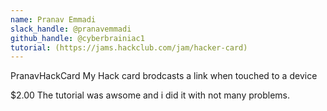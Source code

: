 ```yaml
---
name: Pranav Emmadi
slack_handle: @pranavemmadi
github_handle: @cyberbrainiac1
tutorial: (https://jams.hackclub.com/jam/hacker-card)
---
```


PranavHackCard
My Hack card brodcasts a link when touched to a device 

$2.00
The tutorial was awsome and i did it with not many problems.
